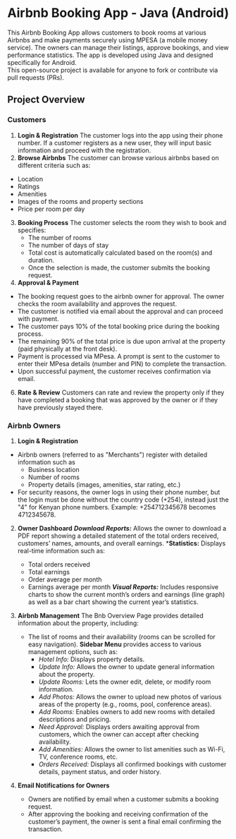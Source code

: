 # Airbnb Booking App - Java (Android) #
This Airbnb Booking App allows customers to book rooms at various Airbnbs and make payments securely using MPESA 
(a mobile money service). The owners can manage their listings, approve bookings, and view performance statistics. 
The app is developed using Java and designed specifically for Android. <br>
This open-source project is available for anyone to fork or contribute via pull requests (PRs).
## Project Overview ##
### Customers ###
1. **Login & Registration**
    The customer logs into the app using their phone number. If a customer registers as a new user, they will input basic information and proceed with the registration.
2. **Browse Airbnbs**
  The customer can browse various airbnbs based on different criteria such as: <br>
  * Location
  * Ratings
  * Amenities
  * Images of the rooms and property sections
  * Price per room per day
3. **Booking Process**
  The customer selects the room they wish to book and specifies: <br>
    * The number of rooms
    * The number of days of stay
    * Total cost is automatically calculated based on the room(s) and duration.
    * Once the selection is made, the customer submits the booking request.
5. **Approval & Payment**
  * The booking request goes to the airbnb owner for approval. The owner checks the room availability and approves the request.
  * The customer is notified via email about the approval and can proceed with payment.
  * The customer pays 10% of the total booking price during the booking process.
  * The remaining 90% of the total price is due upon arrival at the property (paid physically at the front desk).
  * Payment is processed via MPesa. A prompt is sent to the customer to enter their MPesa details (number and PIN) to complete the transaction.
  * Upon successful payment, the customer receives confirmation via email.
6. **Rate & Review**
  Customers can rate and review the property only if they have completed a booking that was approved by the owner or if they have previously stayed there.

### Airbnb Owners ###
1. **Login & Registration**
* Airbnb owners (referred to as "Merchants") register with detailed information such as
  * Business location
  * Number of rooms
  * Property details (images, amenities, star rating, etc.)
* For security reasons, the owner logs in using their phone number, but the login must be done without the country code (+254), instead just the "4" for Kenyan phone numbers. Example: +254712345678 becomes 4712345678.
2. **Owner Dashboard**
  ***Download Reports:*** Allows the owner to download a PDF report showing a detailed statement of the total orders received, customers’ names, amounts, and overall earnings.
  ***Statistics:** Displays real-time information such as:
      * Total orders received
      * Total earnings
      * Order average per month
      * Earnings average per month
  ***Visual Reports:*** Includes responsive charts to show the current month’s orders and earnings (line graph) as well as a bar chart showing the current year’s statistics.

3. **Airbnb Management**
    The Bnb Overview Page provides detailed information about the property, including:
    * The list of rooms and their availability (rooms can be scrolled for easy navigation).
   **Sidebar Menu** provides access to various management options, such as:
        * *Hotel Info:* Displays property details.
        * *Update Info:* Allows the owner to update general information about the property.
        * *Update Rooms:* Lets the owner edit, delete, or modify room information.
        * *Add Photos:* Allows the owner to upload new photos of various areas of the property (e.g., rooms, pool, conference areas).
        * *Add Rooms:* Enables owners to add new rooms with detailed descriptions and pricing.
        * *Need Approval:* Displays orders awaiting approval from customers, which the owner can accept after checking availability.
        * *Add Amenities:* Allows the owner to list amenities such as Wi-Fi, TV, conference rooms, etc.
        * *Orders Received:* Displays all confirmed bookings with customer details, payment status, and order history.
5. **Email Notifications for Owners**
    * Owners are notified by email when a customer submits a booking request.
    * After approving the booking and receiving confirmation of the customer’s payment, the owner is sent a final email confirming the transaction.


